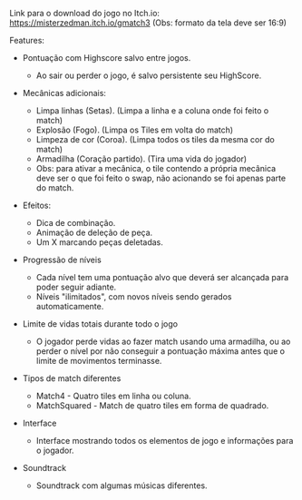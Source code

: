 Link para o download do jogo no Itch.io: https://misterzedman.itch.io/gmatch3
(Obs: formato da tela deve ser 16:9)

Features:
- Pontuação com Highscore salvo entre jogos.
    - Ao sair ou perder o jogo, é salvo persistente seu HighScore.

- Mecânicas adicionais:
     - Limpa linhas (Setas). (Limpa a linha e a coluna onde foi feito o match)
     - Explosão (Fogo). (Limpa os Tiles em volta do match)
     - Limpeza de cor (Coroa). (Limpa todos os tiles da mesma cor do match)
     - Armadilha (Coração partido). (Tira uma vida do jogador)
     - Obs: para ativar a mecânica, o tile contendo a própria mecânica deve ser o que foi feito o swap, não acionando se foi apenas parte do match.

- Efeitos:
     - Dica de combinação.
     - Animação de deleção de peça.
     - Um X marcando peças deletadas.

- Progressão de níveis
     - Cada nível tem uma pontuação alvo que deverá ser alcançada para poder seguir adiante.
     - Níveis "ilimitados", com novos níveis sendo gerados automaticamente.

- Limite de vidas totais durante todo o jogo
     - O jogador perde vidas ao fazer match usando uma armadilha, ou ao perder o nível por não conseguir a pontuação máxima antes que o limite de movimentos terminasse.

- Tipos de match diferentes
     - Match4 - Quatro tiles em linha ou coluna.
     - MatchSquared - Match de quatro tiles em forma de quadrado.

- Interface
     - Interface mostrando todos os elementos de jogo e informações para o jogador.

- Soundtrack
     - Soundtrack com algumas músicas diferentes.
